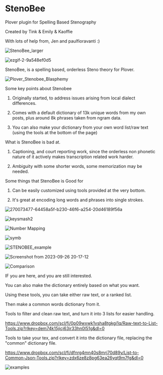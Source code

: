 # StenoBee
>

>
Plover plugin for Spelling Based Stenography
>
Created by Tink & Emily & Kaoffie
>
With lots of help from, Jen and paulfioravanti :)
>

>
![StenoBee_larger](https://github.com/Tink-Bell/StenoBee/assets/143440063/d2bb970e-0163-400d-a901-0e479134b88e)
>

>
![ezgif-2-9a548ef0d5](https://github.com/Tink-Bell/StenoBee/assets/143440063/1bc790b8-b83d-4e1a-a4f7-52ff6f215e7b)
>

>

>
StenoBee, is a spelling based, orderless Steno theory for Plover.
>

>
![Plover_Stenobee_Blasphemy](https://github.com/Tink-Bell/StenoBee/assets/143440063/5214ac35-4862-4f7c-810f-bba0b8b9509c)
>

>
Some key points about Stenobee
>
1) Originally started, to address issues arising from local dialect differences.
>
2) Comes with a default dictionary of 13k unique words from my own posts, plus around 8k phrases taken from ngram data.
>
3) You can also make your dictionary from your own word list/raw text (using the tools at the bottom of the page)
>

>
What is StenoBee is bad at.
>
1) Captioning, and court reporting work, since the orderless non phonetic nature of it actively makes transcription related work harder.
>
2) Ambiguity with some shorter words, some memorization may be needed.
>

>
Some things that StenoBee is Good for
>
1) Can be easily customized using tools provided at the very bottom.
>
2) It's great at encoding long words and phrases into single strokes.
>

>

>
![270073477-64458a5f-b230-46f6-a254-20d46189f56a](https://github.com/Tink-Bell/StenoBee/assets/143440063/89b6fcf2-dec9-43f9-b3a8-ccfcbee3e158)
>

>
![keysmash2](https://github.com/Tink-Bell/StenoBee/assets/143440063/cbc8fa21-8bcb-45d6-958b-77be6f653842)
>

>
![Number Mapping](https://github.com/Tink-Bell/StenoBee/assets/143440063/5d05e90d-5b49-402d-a0f1-a75bd1e15633)
>

>
![symb](https://github.com/Tink-Bell/StenoBee/assets/143440063/6130090b-5023-48f9-be47-b2bc7116d9a9)
>

>
![STENOBEE_example](https://github.com/Tink-Bell/StenoBee/assets/143440063/d35d6ba6-cf48-4928-ad1b-6ac3a1719c6b)
>

>
![Screenshot from 2023-09-26 20-17-12](https://github.com/Tink-Bell/StenoBee/assets/143440063/c6d5c685-e5ca-4707-8218-0b65ffb7bcd2)
>

>
![Comparison](https://github.com/Tink-Bell/StenoBee/assets/143440063/ad3bdf0f-a322-47df-b9cf-7e5ad4d334ea)
>

>
IF you are here, and you are still interested.
>
You can also make the dictionary entirely based on what you want.
>
Using these tools, you can take either raw text, or a ranked list.
>
Then make a common words dictionary from it.
>

>
Tools to filter and clean raw text, and turn it into 3 lists for easier handling.
>
https://www.dropbox.com/scl/fi/0p09wxwk1vsha8tgkgi1q/Raw-text-to-List-Tools.zip?rlkey=dem74k15jicj63ir33hn0l51g&dl=0
>

>
Tools to take your tex, and convert it into the dictionary file, replacing the "common" dictionary file.
>
https://www.dropbox.com/scl/fi/dfnrg4mn40s8mrj70d89y/List-to-Common-Json-Tools.zip?rlkey=zdx6ze8z8pg63ea26yqt9m7fg&dl=0
>

>
![examples](https://github.com/Tink-Bell/StenoBee/assets/143440063/a28a3695-86d0-4463-a5e6-3cf9dd6050b4)
>

